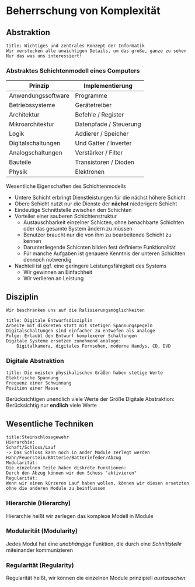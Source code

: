 # Beherrschung von Komplexität
## Abstraktion
```ad-note
title: Wichtiges und zentrales Konzept der Informatik
Wir verstecken alle unwichtigen Details, um das große, ganze zu sehen
Nur das was uns interessiert!
```
### Abstraktes Schichtenmodell eines Computers
| Prinzip            | Implementierung        |
| ------------------ | ---------------------- |
| Anwendungssoftware | Programme              |
| Betriebssysteme    | Gerätetreiber          |
| Architektur        | Befehle / Register     |
| Mikroarchitektur   | Datenpfade / Steuerung |
| Logik              | Addierer / Speicher    |
| Digitalschaltungen | Und Gatter / Inverter  |
| Analogschaltungen  | Verstärker / Filter    |
| Bauteile           | Transistoren / Dioden  |
| Physik             | Elektronen             |
Wesentliche Eigenschaften des Schichtenmodells
- Untere Schicht erbringt Dienstleistungen für die nächst höhere Schicht
- Obere Schicht nutzt nur die Dienste der **nächst** niederigere Schicht
- Eindeutige Schnittstelle zwischen den Schichten
- Vorteiler einer sauberen Schichtenstruktur
	- Austauschbarkeit einzelner Schicten, ohne benachbarte Schichten oder das gesamte System ändern zu müssen
	- Benutzer braucht nur die von ihm zu bearbeitende Schicht zu kennen
	- Darunterliegende Schicnten bilden fest definierte Funktionalität
	- Für manche Aufgaben ist genauere Kenntnis der unteren Schichten dennoch notwendig
- Nachteil ist ggf. eine geringere Leistungsfähigkeit des Systems
	- Wir gewinnen an Einfachheit
	- Wir verlieren an Leistung
## Disziplin
```ad-note
Wir beschränken uns auf die Ralisierungsmöglichkeiten
```
```ad-example
title: Digitale Entwurfsdisziplin
Arbeite mit diskreten statt mit stetigen Spannungspegeln
Digitalschaltungen sind einfacher zu entwefen als analoge
Folge: Erlaubt den Entwurf komplexerer Schaltungen
Digitale Systeme ersetzen zunehmend analoge:
	Digitalkamera, digitales Fernsehen, moderne Handys, CD, DVD
```
### Digitale Abstraktion
```ad-note
title: Die meisten physikalischen Gräßen haben stetige Werte
Elektrische Spannung
Frequenz einer Schwinnung
Position einer Masse
```
Berücksichtigen unendlich viele Werte der Größe
Digitale Abstraktion: Berücksichtig nur **endlich** viele Werte
## Wesentliche Techniken
```ad-example
title:Steinschlossgewehr
Hierarchie:
Schaft/Schloss/Lauf
-> Das Schloss kann noch in ander Module zerlegt werden
Hahn/Feuerstein/BAtterie/Batteriefeder/Abzug
Modularität:
Die einzelnen Teile haben diskrete Funktionen:
Durch den Abzug können wir den Schuss "aktivieren"
Regularität:
Wenn wir einen kürzeren Lauf haben wollen, können wir diesen ersetzten ohne die anderen Module zu beinflussen
```
### Hierarchie (Hierarchy)
Hierarchie heißt wir zerlegen das komplexe Modell in Module
### Modularität (Modularity)
Jedes Modul hat eine *unabhängige* Funktion, die durch eine *Schnittstelle* miteinander kommunizieren
### Regularität (Regularity)
Regularität heißt, wir können die einzelnen Module prinzipiell *austauschen*